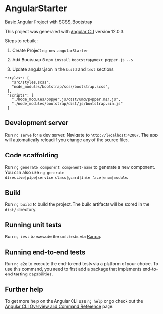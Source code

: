 # AngularStarter
Basic Angular Project with SCSS, Bootstrap

This project was generated with [Angular CLI](https://github.com/angular/angular-cli) version 12.0.3.



Steps to rebuild:

1. Create Project
`ng new angularStarter`

2. Add Bootstrap 5
`npm install bootstrap@next popper.js --S`

3. Update angular.json in the `build` and `test` sections
```
"styles": [
   "src/styles.scss",
   "node_modules/bootstrap/scss/bootstrap.scss",
 ],
 "scripts": [
   "./node_modules/popper.js/dist/umd/popper.min.js",
   "./node_modules/bootstrap/dist/js/bootstrap.min.js"
 ]
```



## Development server

Run `ng serve` for a dev server. Navigate to `http://localhost:4200/`. The app will automatically reload if you change any of the source files.

## Code scaffolding

Run `ng generate component component-name` to generate a new component. You can also use `ng generate directive|pipe|service|class|guard|interface|enum|module`.

## Build

Run `ng build` to build the project. The build artifacts will be stored in the `dist/` directory.

## Running unit tests

Run `ng test` to execute the unit tests via [Karma](https://karma-runner.github.io).

## Running end-to-end tests

Run `ng e2e` to execute the end-to-end tests via a platform of your choice. To use this command, you need to first add a package that implements end-to-end testing capabilities.

## Further help

To get more help on the Angular CLI use `ng help` or go check out the [Angular CLI Overview and Command Reference](https://angular.io/cli) page.
